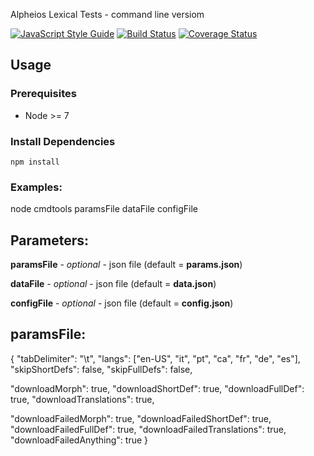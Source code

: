 Alpheios Lexical Tests - command line versiom

[![JavaScript Style Guide](https://img.shields.io/badge/code_style-standard-brightgreen.svg)](https://standardjs.com)
[![Build Status](https://travis-ci.org/alpheios-project/lexicon-client.svg?branch=master)](https://travis-ci.org/alpheios-project/lexicon-client)
[![Coverage Status](https://coveralls.io/repos/github/alpheios-project/lexicon-client/badge.svg?branch=master)](https://coveralls.io/github/alpheios-project/lexicon-client?branch=master)

## Usage

### Prerequisites

* Node >= 7

### Install Dependencies

```
npm install
```

### Examples:

node cmdtools paramsFile dataFile configFile

## Parameters:

**paramsFile** - *optional* - json file (default = **params.json**)

**dataFile** - *optional* - json file (default = **data.json**)

**configFile** - *optional* - json file (default = **config.json**)


## paramsFile:

{
  "tabDelimiter": "\t",
  "langs": ["en-US", "it", "pt", "ca", "fr", "de", "es"],
  "skipShortDefs": false,
  "skipFullDefs": false,

  "downloadMorph": true,
  "downloadShortDef": true,
  "downloadFullDef": true,
  "downloadTranslations": true,

  "downloadFailedMorph": true,
  "downloadFailedShortDef": true,
  "downloadFailedFullDef": true,
  "downloadFailedTranslations": true,
  "downloadFailedAnything": true
}

